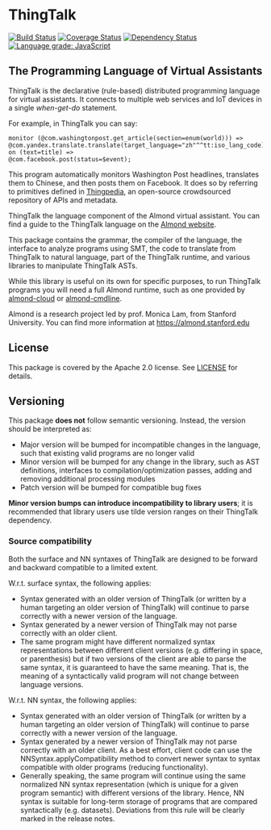 # ThingTalk

[![Build Status](https://travis-ci.com/stanford-oval/thingtalk.svg?branch=master)](https://travis-ci.com/stanford-oval/thingtalk) [![Coverage Status](https://coveralls.io/repos/github/stanford-oval/thingtalk/badge.svg?branch=master)](https://coveralls.io/github/stanford-oval/thingtalk?branch=master) [![Dependency Status](https://david-dm.org/stanford-oval/thingtalk/status.svg)](https://david-dm.org/stanford-oval/thingtalk) [![Language grade: JavaScript](https://img.shields.io/lgtm/grade/javascript/g/stanford-oval/thingtalk.svg?logo=lgtm&logoWidth=18)](https://lgtm.com/projects/g/stanford-oval/thingtalk/context:javascript)

## The Programming Language of Virtual Assistants

ThingTalk is the declarative (rule-based) distributed programming
language for virtual assistants. It connects to multiple web services
and IoT devices in a single _when-get-do_ statement.

For example, in ThingTalk you can say:
```
monitor (@com.washingtonpost.get_article(section=enum(world))) => @com.yandex.translate.translate(target_language="zh"^^tt:iso_lang_code) on (text=title) =>
@com.facebook.post(status=$event);
```

This program automatically monitors Washington Post headlines, translates them to Chinese, and then posts them on Facebook.
It does so by referring to primitives defined in [Thingpedia](https://thingpedia.stanford.edu), an open-source crowdsourced repository of APIs and metadata.

ThingTalk the language component of the Almond virtual assistant.
You can find a guide to the ThingTalk language on the [Almond website](https://almond.stanford.edu/thingpedia/developers/thingtalk-intro.md).

This package contains the grammar, the compiler of the language,
the interface to analyze programs using SMT, the code to translate
from ThingTalk to natural language, part of the ThingTalk runtime,
and various libraries to manipulate ThingTalk ASTs.

While this library is useful on its own for specific purposes, to
run ThingTalk programs you will need a full Almond runtime, such
as one provided by [almond-cloud](https://github.com/stanford-oval/almond-cloud)
or [almond-cmdline](https://github.com/stanford-oval/almond-cmdline).

Almond is a research project led by prof. Monica Lam,
from Stanford University.  You can find more information at
<https://almond.stanford.edu>

## License

This package is covered by the Apache 2.0 license. See [LICENSE](LICENSE) for details.

## Versioning

This package **does not** follow semantic versioning. Instead, the version should
be interpreted as:

- Major version will be bumped for incompatible changes in the language, such that
  existing valid programs are no longer valid
- Minor version will be bumped for any change in the library, such as AST definitions,
  interfaces to compilation/optimization passes, adding and removing additional processing
  modules
- Patch version will be bumped for compatible bug fixes

**Minor version bumps can introduce incompatibility to library users**; it is
recommended that library users use tilde version ranges on their ThingTalk dependency.

### Source compatibility

Both the surface and NN syntaxes of ThingTalk are designed to be forward and backward
compatible to a limited extent.

W.r.t. surface syntax, the following applies:
- Syntax generated with an older version of ThingTalk (or written by a human targeting
  an older version of ThingTalk) will continue to parse correctly with a newer version
  of the language.
- Syntax generated by a newer version of ThingTalk may not parse correctly with an
  older client.
- The same program might have different normalized syntax representations between
  different client versions (e.g. differing in space, or parenthesis) but if two versions
  of the client are able to parse the same syntax, it is guaranteed to have the same
  meaning. That is, the meaning of a syntactically valid program will not change between
  language versions.

W.r.t. NN syntax, the following applies:
- Syntax generated with an older version of ThingTalk (or written by a human targeting
  an older version of ThingTalk) will continue to parse correctly with a newer version
  of the language.
- Syntax generated by a newer version of ThingTalk may not parse correctly with an
  older client. As a best effort, client code can use the NNSyntax.applyCompatibility
  method to convert newer syntax to syntax compatible with older programs (reducing
  functionality).
- Generally speaking, the same program will continue using the same normalized NN syntax
  representation (which is unique for a given program semantic) with different
  versions of the library. Hence, NN syntax is suitable for long-term storage of programs
  that are compared syntactically (e.g. datasets). Deviations from this rule will
  be clearly marked in the release notes.
